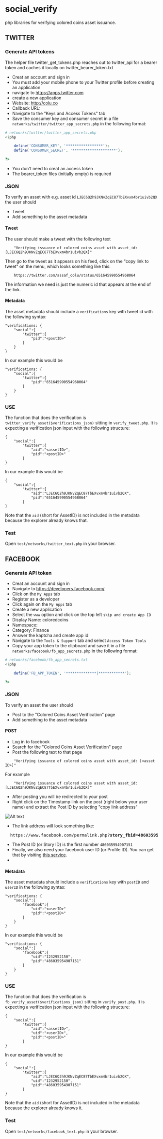 # social_verify

php libraries for verifying colored coins asset issuance.

## TWITTER

### Generate API tokens
The helper file twitter_get_tokens.php reaches out to twitter_api for a bearer token and caches it locally on twitter_bearer_token.txt

* Creat an account and sign in
* You must add your mobile phone to your Twitter profile before creating an application
* navigate to https://apps.twitter.com
* create a new application
 * Website: http://colu.co
 * Callback URL: <leave blank>
* Navigate to the "Keys and Access Tokens" tab
* Save the consumer key and consumer secret in a file `networks/twitter/twitter_app_secrets.php` in the following format:
```PHP
# networks/twitter/twitter_app_secrets.php
<?php

	define('CONSUMER_KEY', '*****************');
	define('CONSUMER_SECRET', '********************');

?>

```
* You don't need to creat an access token
* The bearer_token files (initially empty) is required

### JSON
To verify an asset with e.g. asset id `LJEC6Q2h9JKNvZqEC87TbEXvxm4br1uivb2QX` the user should 
* Tweet
* Add something to the asset metadata

#### Tweet
The user should make a tweet with the following text
```
	"Verifying issuance of colored coins asset with asset_id: [LJEC6Q2h9JKNvZqEC87TbEXvxm4br1uivb2QX]"
```
Then go to the tweet as it appears on his feed, click on the "copy link to tweet" on the menu, which looks something like this:
```
	https://twitter.com/assaf_colu/status/651645990554968064
```
The information we need is just the numeric id that appears at the end of the link.
#### Metadata
The asset metadata should include a `verifications` key with tweet id with the following syntax:
```
"verifications: {
	"social":{
		"twitter":{
			"pid":"<postID>"
		}
	}
}
```
In our example this would be

``` 
"verifications: {
	"social":{
		"twitter":{
			"pid":"651645990554968064"
		}
	}
}
```

### USE
The function that does the verification is `twitter_verify_asset($verifications_json)` sitting in `verify_tweet.php`.
It is expecting a verification json input with the following structure:
```
{
	"social":{
		"twitter":{
			"aid":"<assetID>",
			"pid":"<postID>"
		}
}
```
In our example this would be

```
{
	"social":{
		"twitter":{
			"aid":"LJEC6Q2h9JKNvZqEC87TbEXvxm4br1uivb2QX",
			"pid":"651645990554968064"
		}
}
```
Note that the `aid` (short for AssetID) is not included in the metadata because the explorer already knows that.

### Test
Open `test/networks/twitter_text.php` in your browser.




## FACEBOOK
### Generate API token
* Creat an account and sign in
* Navigate to https://developers.facebook.com/
* Click on the `My Apps` tab
* Register as a developer
* Click again on the `My Apps` tab
* Create a new application
* Select the `www` option and click on the top left `skip and create App ID`
 * Display Name: coloredcoins
 * Namespace: <leave blank>
 * Category: Finance
* Answer the kaptcha and create app id
* Navigate to the `Tools & Support` tab and select `Access Token Tools`
* Copy your app token to the clipboard and save it in a file `networks/facebook/fb_app_secrets.php` in the following format:

```PHP
# networks/facebook/fb_app_secrets.txt
<?php

	define('FB_APP_TOKEN', '**************|************');

?>

```

### JSON
To verify an asset the user should
* Post to the "Colored Coins Asset Verification" page
* Add something to the asset metadata

#### POST

* Log in to facebook
* Search for the "Colored Coins Asset Verification" page
* Post the following text to that page
```
	"Verifying issuance of colored coins asset with asset_id: [<asset ID>]"
```
For example
```
	"Verifying issuance of colored coins asset with asset_id: [LJEC6Q2h9JKNvZqEC87TbEXvxm4br1uivb2QX]"
```
* After posting you will be redirected to your post
* Right click on the Timestamp link on the post (right below your user name) and extract the Post ID by selecting "copy link address" 

![Alt text](/images/fb_story_id.png?raw=true "Extracting the post ID")

* The link address will look something like:
<pre>
  https://www.facebook.com/permalink.php?<b>story_fbid=486035954907151</b>&id=486034634907283
</pre>
* The Post ID (or Story ID) is the first number `486035954907151`
* Finally, we also need your facebook user ID (or Profile ID). You can get that by visiting [this service](http://findmyfbid.com/).
* 

#### Metadata
The asset metadata should include a `verifications` key with `postID` and `userID` in the following syntax:
```
"verifications: {
	"social":{
		"facebook":{
			"uid":"<userID>"
			"pid":"<postID>"
		}
	}
}
```
In our example this would be

``` 
"verifications: {
	"social":{
		"facebook":{
			"uid":"1232952150",
			"pid":"486035954907151"			
		}
	}
}
```

### USE
The function that does the verification is `fb_verify_asset($verifications_json)` sitting in `verify_post.php`.
It is expecting a verification json input with the following structure:
```
{
	"social":{
		"twitter":{
			"aid":"<assetID>",
			"uid":"<userID>",
			"pid":"<postID>"
		}
}
```
In our example this would be

```
{
	"social":{
		"twitter":{
			"aid":"LJEC6Q2h9JKNvZqEC87TbEXvxm4br1uivb2QX",
			"uid":"1232952150",
			"pid":"486035954907151"	
		}
}
```
Note that the `aid` (short for AssetID) is not included in the metadata because the explorer already knows it.

### Test
Open `test/networks/facebook_text.php` in your browser.